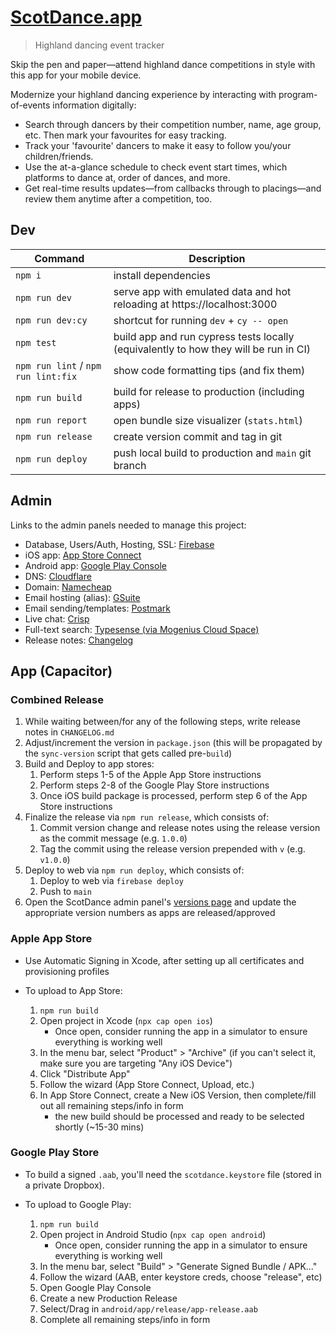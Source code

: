 # [ScotDance.app](https://scotdance.app)

> Highland dancing event tracker

Skip the pen and paper—attend highland dance competitions in style with this app for your mobile device.

Modernize your highland dancing experience by interacting with program-of-events information digitally:
- Search through dancers by their competition number, name, age group, etc. Then mark your favourites for easy tracking.
- Track your 'favourite' dancers to make it easy to follow you/your children/friends.
- Use the at-a-glance schedule to check event start times, which platforms to dance at, order of dances, and more.
- Get real-time results updates—from callbacks through to placings—and review them anytime after a competition, too.

## Dev

Command | Description
--- | ---
`npm i` | install dependencies
`npm run dev` | serve app with emulated data and hot reloading at https://localhost:3000
`npm run dev:cy` | shortcut for running `dev` + `cy -- open`
`npm test` | build app and run cypress tests locally (equivalently to how they will be run in CI)
`npm run lint` / `npm run lint:fix` | show code formatting tips (and fix them)
`npm run build` | build for release to production (including apps)
`npm run report` | open bundle size visualizer (`stats.html`)
`npm run release` | create version commit and tag in git
`npm run deploy` | push local build to production and `main` git branch


## Admin

Links to the admin panels needed to manage this project:

* Database, Users/Auth, Hosting, SSL: [Firebase](https://console.firebase.google.com/u/0/project/firebase-scotdance/database/scotdance/data)
* iOS app: [App Store Connect](https://appstoreconnect.apple.com/apps/1386475626/appstore/ios/version/deliverable)
* Android app: [Google Play Console](https://play.google.com/console/u/0/developers/6715160108161692003/app/4972780107515202457/app-dashboard)
* DNS: [Cloudflare](https://dash.cloudflare.com/f9b1ba7aa72b02f28e63a13fd4aa7184/scotdance.app)
* Domain: [Namecheap](https://ap.www.namecheap.com/domains/domaincontrolpanel/scotdance.app)
* Email hosting (alias): [GSuite](https://admin.google.com)
* Email sending/templates: [Postmark](https://account.postmarkapp.com/servers/4370108/overview)
* Live chat: [Crisp](https://app.crisp.chat/website/160e5d08-deea-4187-a21b-39762a904c26/inbox/)
* Full-text search: [Typesense (via Mogenius Cloud Space)](https://studio.mogenius.com/studio/cloud-space/id/efd0beee-8f04-4797-b8eb-c7dfa9e5204f/dashboard)
* Release notes: [Changelog](./CHANGELOG.md)


## App (Capacitor)

### Combined Release

1. While waiting between/for any of the following steps, write release notes in `CHANGELOG.md`
2. Adjust/increment the version in `package.json` (this will be propagated by the `sync-version` script that gets called pre-`build`)
3. Build and Deploy to app stores:
    1. Perform steps 1-5 of the Apple App Store instructions
    2. Perform steps 2-8 of the Google Play Store instructions
    3. Once iOS build package is processed, perform step 6 of the App Store instructions
4. Finalize the release via `npm run release`, which consists of:
    1. Commit version change and release notes using the release version as the commit message (e.g. `1.0.0`)
    2. Tag the commit using the release version prepended with `v` (e.g. `v1.0.0`)
5. Deploy to web via `npm run deploy`, which consists of:
    1. Deploy to web via `firebase deploy`
    2. Push to `main`
6. Open the ScotDance admin panel's [versions page](https://scotdance.app/#/admin/info/versions) and update the appropriate version numbers as apps are released/approved

### Apple App Store

* Use Automatic Signing in Xcode, after setting up all certificates and provisioning profiles
* To upload to App Store:

    1. `npm run build`
    2. Open project in Xcode (`npx cap open ios`)
        - Once open, consider running the app in a simulator to ensure everything is working well
    3. In the menu bar, select "Product" > "Archive" (if you can't select it, make sure you are targeting "Any iOS Device")
    4. Click "Distribute App"
    5. Follow the wizard (App Store Connect, Upload, etc.)
    6. In App Store Connect, create a New iOS Version, then complete/fill out all remaining steps/info in form
        - the new build should be processed and ready to be selected shortly (~15-30 mins)

### Google Play Store

* To build a signed `.aab`, you'll need the `scotdance.keystore` file (stored in a private Dropbox).
* To upload to Google Play:

    1. `npm run build`
    2. Open project in Android Studio (`npx cap open android`)
        - Once open, consider running the app in a simulator to ensure everything is working well
    3. In the menu bar, select "Build" > "Generate Signed Bundle / APK…"
    4. Follow the wizard (AAB, enter keystore creds, choose "release", etc)
    5. Open Google Play Console
    6. Create a new Production Release
    7. Select/Drag in `android/app/release/app-release.aab`
    8. Complete all remaining steps/info in form
